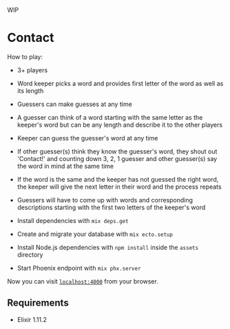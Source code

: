 WIP

# Contact

How to play:

  * 3+ players
  * Word keeper picks a word and provides first letter of the word as well as its length
  * Guessers can make guesses at any time
  * A guesser can think of a word starting with the same letter as the keeper's word but can be any length and describe it to the other players 
  * Keeper can guess the guesser's word at any time
  * If other guesser(s) think they know the guesser's word, they shout out 'Contact!' and counting down 3, 2, 1 guesser and other guesser(s) say the word in mind at the       same time
  * If the word is the same and the keeper has not guessed the right word, the keeper will give the next letter in their word and the process repeats
  * Guessers will have to come up with words and corresponding descriptions starting with the first two letters of the keeper's word

  * Install dependencies with `mix deps.get`
  * Create and migrate your database with `mix ecto.setup`
  * Install Node.js dependencies with `npm install` inside the `assets` directory
  * Start Phoenix endpoint with `mix phx.server`

Now you can visit [`localhost:4000`](http://localhost:4000) from your browser.

## Requirements

  * Elixir 1.11.2

